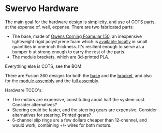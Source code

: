 Swervo Hardware
===============

The main goal for the hardware design is simplicity, and use of COTS parts, at the expense of, well, expense.
There are two fabricated parts:

* The base, made of [Owens Corning Foamular 150](https://www.owenscorning.com/en-us/insulation/products/foamular-150), an inexpensive lightweight rigid polystyrene foam which is [available locally](https://www.homedepot.com/p/Project-Panels-FOAMULAR-1-in-x-2-ft-x-2-ft-R-5-Small-Projects-Rigid-Pink-Foam-Board-Insulation-Sheathing-PP1/203553730) in small quantities in one-inch thickness.  It's resilient enough to serve as a bumper b ut strong enough to carry the rest of the parts.
* The module brackets, which are 3d-printed PLA.

Everything else is COTS, see the BOM.

There are Fusion 360 designs for both the [base](https://a360.co/3N4E435) and the [bracket](https://a360.co/3GCei3N), and also for the [module assembly](https://a360.co/3a7XJ3m) and the [full assembly](https://a360.co/3wX9a7f).

Hardware TODO's:

* The motors are expensive, constituting about half the system cost.  Consider alternatives?
* Steering could be faster, and the steering gears are expensive.  Consider alternatives for steering.  Printed gears?
* 6-channel slip rings are a few dollars cheaper than 12-channel, and would work, combining +/- wires for both motors.
